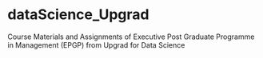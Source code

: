 # dataScience_Upgrad
Course Materials and Assignments of Executive Post Graduate Programme in Management (EPGP) from Upgrad for Data Science
